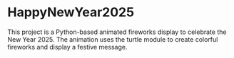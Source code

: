 # HappyNewYear2025
This project is a Python-based animated fireworks display to celebrate the New Year 2025. The animation uses the turtle module to create colorful fireworks and display a festive message.
